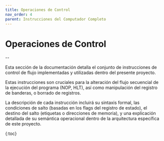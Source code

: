 ```yaml
---
title: Operaciones de Control
nav_order: 4
parent: Instrucciones del Computador Completo
---
```


# Operaciones de Control

--

Esta sección de la documentación detalla el conjunto de instrucciones de control de flujo implementadas y utilizadas dentro del presente proyecto.

Estas instrucciones son cruciales para la alteración del flujo secuencial de la ejecución del programa (NOP, HLT), así como manipulación del registro de banderas, o borrado de registros.

La descripción de cada instrucción incluirá su sintaxis formal, las condiciones de salto (basadas en los flags del registro de estado), el destino del salto (etiquetas o direcciones de memoria), y una explicación detallada de su semántica operacional dentro de la arquitectura específica de este proyecto.

{:toc}